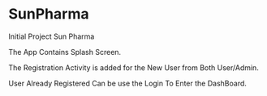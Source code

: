 # SunPharma
Initial Project Sun Pharma

The App Contains Splash Screen.

The Registration Activity is added for the New User from Both User/Admin.

User Already Registered Can be use the Login To Enter the DashBoard.


